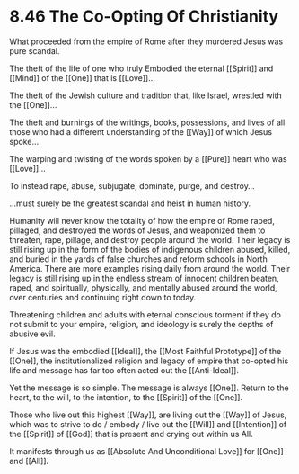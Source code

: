 # 8.46 The Co-Opting Of Christianity

What proceeded from the empire of Rome after they murdered Jesus was pure scandal.

The theft of the life of one who truly Embodied the eternal [[Spirit]] and [[Mind]] of the [[One]] that is [[Love]]…

The theft of the Jewish culture and tradition that, like Israel, wrestled with the [[One]]…

The theft and burnings of the writings, books, possessions, and lives of all those who had a different understanding of the [[Way]] of which Jesus spoke…

The warping and twisting of the words spoken by a [[Pure]] heart who was [[Love]]...

To instead rape, abuse, subjugate, dominate, purge, and destroy…

...must surely be the greatest scandal and heist in human history.

Humanity will never know the totality of how the empire of Rome raped, pillaged, and destroyed the words of Jesus, and weaponized them to threaten, rape, pillage, and destroy people around the world. Their legacy is still rising up in the form of the bodies of indigenous children abused, killed, and buried in the yards of false churches and reform schools in North America. There are more examples rising daily from around the world. Their legacy is still rising up in the endless stream of innocent children beaten, raped, and spiritually, physically, and mentally abused around the world, over centuries and continuing right down to today.

Threatening children and adults with eternal conscious torment if they do not submit to your empire, religion, and ideology is surely the depths of abusive evil.

If Jesus was the embodied [[Ideal]], the [[Most Faithful Prototype]] of the [[One]], the institutionalized religion and legacy of empire that co-opted his life and message has far too often acted out the [[Anti-Ideal]]. 

Yet the message is so simple. The message is always [[One]]. Return to the heart, to the will, to the intention, to the [[Spirit]] of the [[One]]. 

Those who live out this highest [[Way]], are living out the [[Way]] of Jesus, which was to strive to do / embody / live out the [[Will]] and [[Intention]] of the [[Spirit]] of [[God]] that is present and crying out within us All.

It manifests through us as [[Absolute And Unconditional Love]] for [[One]] and [[All]]. 

